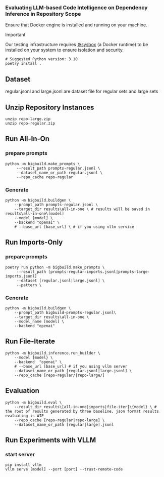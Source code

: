 ### Evaluating LLM-based Code Intelligence on Dependency Inference in Repository Scope

Ensure that Docker engine is installed and running on your machine.

> [!Important]
>
>
> Our testing infrastructure requires [⚙️sysbox](https://github.com/nestybox/sysbox) (a Docker runtime) to be installed on your system to ensure isolation and security.

```shell
# Suggested Python version: 3.10
poetry install .
```

## Dataset
regular.jsonl and large.jsonl are dataset file for regular sets and large sets


## Unzip Repository Instances
```
unzip repo-large.zip
unzip repo-regular.zip
```

## Run All-In-On

### prepare prompts
```shell
python -m bigbuild.make_prompts \
     --result_path prompts-regular.jsonl \
     --dataset_name_or_path regular.jsonl \
     --repo_cache repo-regular
```

### Generate
```shell
python -m bigbuild.buildgen \
    --prompt_path prompts-regular.jsonl \
    --target_dir results\all-in-one \ # results will be saved in results\all-in-one\[model]
    --model [model] \
    --backend "openai" \
    # --base_url [base_url] \ # if you using vllm service
```

## Run Imports-Only
### prepare prompts
```shell
poetry run python -m bigbuild.make_prompts \
     --result_path [prompts-regular-imports.jsonl|prompts-large-imports.jsonl]
     --dataset [regular.jsonl|large.jsonl] \
     --pattern \
```
### Generate
```shell
python -m bigbuild.buildgen \
    --prompt_path bigbuild-prompts-regular.jsonl\
    --target_dir results\all-in-one \
    --model_name [model] \
    --backend "openai"
```

## Run File-Iterate
```shell
python -m bigbuild.inference.run_builder \
    --model {model} \
    --backend  "openai" \
    # --base_url [base_url] # if you using vllm server
    --dataset_name_or_path [regular.jsonl|large.jsonl] \
    --repo_cache [repo-regular/|repo-large/]
```

## Evaluation

```shell
python -m bigbuild.eval \
    --result_dir results\[all-in-one|imports|file-iter]\{model} \ # the root of results generated by three baseline, json format results evaluating is WIP
    --repo_cache [repo-regular|repo-large] \
    --dataset_name_or_path [regular|large].jsonl
```


## Run Experiments with VLLM

### start server
```shell
pip install vllm
vllm serve [model] --port [port] --trust-remote-code
```


